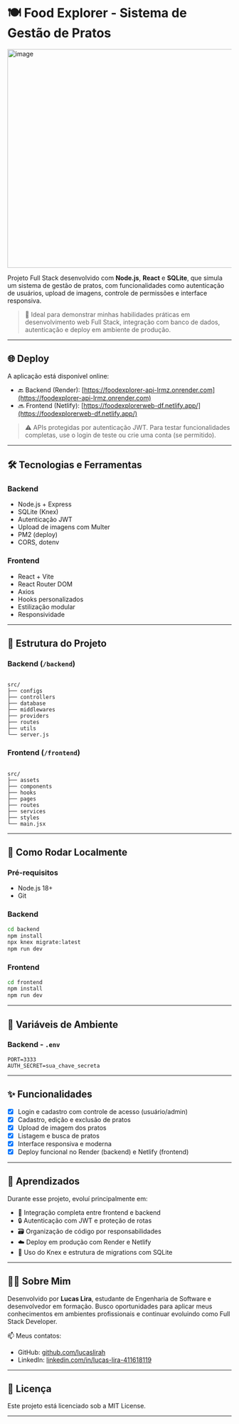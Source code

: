 
# 🍽️ Food Explorer - Sistema de Gestão de Pratos

<img width="1020" height="490" alt="image" src="https://github.com/user-attachments/assets/6b31d7dd-574e-4aaa-9a72-2d332d892bd2" />

<p/>

Projeto Full Stack desenvolvido com **Node.js**, **React** e **SQLite**, que simula um sistema de gestão de pratos, com funcionalidades como autenticação de usuários, upload de imagens, controle de permissões e interface responsiva.

> 💼 Ideal para demonstrar minhas habilidades práticas em desenvolvimento web Full Stack, integração com banco de dados, autenticação e deploy em ambiente de produção.

---

## 🌐 Deploy

A aplicação está disponível online:

- 🔙 Backend (Render): [https://foodexplorer-api-lrmz.onrender.com](https://foodexplorer-api-lrmz.onrender.com)  
- 🔜 Frontend (Netlify): [https://foodexplorerweb-df.netlify.app/](https://foodexplorerweb-df.netlify.app/)

> ⚠️ APIs protegidas por autenticação JWT. Para testar funcionalidades completas, use o login de teste ou crie uma conta (se permitido).

---

## 🛠️ Tecnologias e Ferramentas

### Backend
- Node.js + Express
- SQLite (Knex)
- Autenticação JWT
- Upload de imagens com Multer
- PM2 (deploy)
- CORS, dotenv

### Frontend
- React + Vite
- React Router DOM
- Axios
- Hooks personalizados
- Estilização modular
- Responsividade

---

## 📁 Estrutura do Projeto

### Backend (`/backend`)

```

src/
├── configs
├── controllers
├── database
├── middlewares
├── providers
├── routes
├── utils
└── server.js

```

### Frontend (`/frontend`)

```

src/
├── assets
├── components
├── hooks
├── pages
├── routes
├── services
├── styles
└── main.jsx

````

---

## 🚀 Como Rodar Localmente

### Pré-requisitos
- Node.js 18+
- Git

### Backend

```bash
cd backend
npm install
npx knex migrate:latest
npm run dev
````

### Frontend

```bash
cd frontend
npm install
npm run dev
```

---

## 🔐 Variáveis de Ambiente

### Backend - `.env`

```env
PORT=3333
AUTH_SECRET=sua_chave_secreta
```

---

## ✨ Funcionalidades

* [x] Login e cadastro com controle de acesso (usuário/admin)
* [x] Cadastro, edição e exclusão de pratos
* [x] Upload de imagem dos pratos
* [x] Listagem e busca de pratos
* [x] Interface responsiva e moderna
* [x] Deploy funcional no Render (backend) e Netlify (frontend)

---

## 🧠 Aprendizados

Durante esse projeto, evoluí principalmente em:

* 🔗 Integração completa entre frontend e backend
* 🔒 Autenticação com JWT e proteção de rotas
* 🗃️ Organização de código por responsabilidades
* ☁️ Deploy em produção com Render e Netlify
* 🧱 Uso do Knex e estrutura de migrations com SQLite

---

## 👨‍💻 Sobre Mim

Desenvolvido por **Lucas Lira**, estudante de Engenharia de Software e desenvolvedor em formação. Busco oportunidades para aplicar meus conhecimentos em ambientes profissionais e continuar evoluindo como Full Stack Developer.

📫 Meus contatos:

* GitHub: [github.com/lucaslirah](https://github.com/lucaslirah)
* LinkedIn: [linkedin.com/in/lucas-lira-411618119](https://linkedin.com/in/lucas-lira-411618119)

---

## 🪪 Licença

Este projeto está licenciado sob a MIT License.

---
